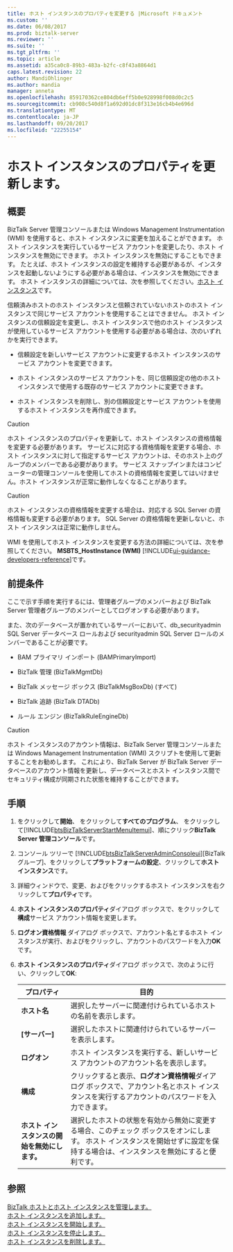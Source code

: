 ```yaml
---
title: ホスト インスタンスのプロパティを変更する |Microsoft ドキュメント
ms.custom: ''
ms.date: 06/08/2017
ms.prod: biztalk-server
ms.reviewer: ''
ms.suite: ''
ms.tgt_pltfrm: ''
ms.topic: article
ms.assetid: a35ca0c8-89b3-483a-b2fc-c8f43a8864d1
caps.latest.revision: 22
author: MandiOhlinger
ms.author: mandia
manager: anneta
ms.openlocfilehash: 859170362ce804db6eff5b0e928998f008d0c2c5
ms.sourcegitcommit: cb908c540d8f1a692d01dc8f313e16cb4b4e696d
ms.translationtype: MT
ms.contentlocale: ja-JP
ms.lasthandoff: 09/20/2017
ms.locfileid: "22255154"
---
```

# <a name="update-host-instance-properties"></a>ホスト インスタンスのプロパティを更新します。

## <a name="overview"></a>概要
BizTalk Server 管理コンソールまたは Windows Management Instrumentation (WMI) を使用すると、ホスト インスタンスに変更を加えることができます。 ホスト インスタンスを実行しているサービス アカウントを変更したり、ホスト インスタンスを無効にできます。 ホスト インスタンスを無効にすることもできます。 たとえば、ホスト インスタンスの設定を維持する必要があるが、インスタンスを起動しないようにする必要がある場合は、インスタンスを無効にできます。 ホスト インスタンスの詳細については、次を参照してください。[ホスト インスタンス](../core/host-instances.md)です。  
  
 信頼済みホストのホスト インスタンスと信頼されていないホストのホスト インスタンスで同じサービス アカウントを使用することはできません。 ホスト インスタンスの信頼設定を変更し、ホスト インスタンスで他のホスト インスタンスが使用しているサービス アカウントを使用する必要がある場合は、次のいずれかを実行できます。  
  
-   信頼設定を新しいサービス アカウントに変更するホスト インスタンスのサービス アカウントを変更できます。  
  
-   ホスト インスタンスのサービス アカウントを、同じ信頼設定の他のホスト インスタンスで使用する既存のサービス アカウントに変更できます。  
  
-   ホスト インスタンスを削除し、別の信頼設定とサービス アカウントを使用するホスト インスタンスを再作成できます。  
  
> [!CAUTION]
>  ホスト インスタンスのプロパティを更新して、ホスト インスタンスの資格情報を変更する必要があります。 サービスに対応する資格情報を変更する場合、ホスト インスタンスに対して指定するサービス アカウントは、そのホスト上のグループのメンバーである必要があります。 サービス スナップインまたはコンピューターの管理コンソールを使用してホストの資格情報を変更してはいけません。ホスト インスタンスが正常に動作しなくなることがあります。  
  
> [!CAUTION]
>  ホスト インスタンスの資格情報を変更する場合は、対応する SQL Server の資格情報も変更する必要があります。 SQL Server の資格情報を更新しないと、ホスト インスタンスは正常に動作しません。  
  
 WMI を使用してホスト インスタンスを変更する方法の詳細については、次を参照してください。 **MSBTS_HostInstance (WMI)** [!INCLUDE[ui-guidance-developers-reference](../includes/ui-guidance-developers-reference.md)]です。
  
## <a name="prerequisites"></a>前提条件  
 ここで示す手順を実行するには、管理者グループのメンバーおよび BizTalk Server 管理者グループのメンバーとしてログオンする必要があります。  
  
 また、次のデータベースが置かれているサーバーにおいて、db_securityadmin SQL Server データベース ロールおよび securityadmin SQL Server ロールのメンバーであることが必要です。  
  
-   BAM プライマリ インポート (BAMPrimaryImport)  
  
-   BizTalk 管理 (BizTalkMgmtDb)  
  
-   BizTalk メッセージ ボックス (BizTalkMsgBoxDb) (すべて)  
  
-   BizTalk 追跡 (BizTalk DTADb)  
  
-   ルール エンジン (BizTalkRuleEngineDb)  
  
> [!CAUTION]
>  ホスト インスタンスのアカウント情報は、BizTalk Server 管理コンソールまたは Windows Management Instrumentation (WMI) スクリプトを使用して更新することをお勧めします。 これにより、BizTalk Server が BizTalk Server データベースのアカウント情報を更新し、データベースとホスト インスタンス間でセキュリティ構成が同期された状態を維持することができます。  
  
## <a name="steps"></a>手順
  
1.  をクリックして**開始**、 をクリックして**すべてのプログラム**、 をクリックして[!INCLUDE[btsBizTalkServerStartMenuItemui](../includes/btsbiztalkserverstartmenuitemui-md.md)]、順にクリック**BizTalk Server 管理コンソール**です。  
  
2.  コンソール ツリーで  [!INCLUDE[btsBizTalkServerAdminConsoleui](../includes/btsbiztalkserveradminconsoleui-md.md)][BizTalk グループ]、をクリックして**プラットフォームの設定**、クリックして**ホスト インスタンス**です。  
  
3.  詳細ウィンドウで、変更、およびをクリックするホスト インスタンスを右クリックして**プロパティ**です。  
  
4.  **ホスト インスタンスのプロパティ**ダイアログ ボックスで、をクリックして**構成**サービス アカウント情報を変更します。  
  
5.  **ログオン資格情報** ダイアログ ボックスで、アカウント名とするホスト インスタンスが実行、およびをクリックし、アカウントのパスワードを入力**OK**です。  
  
6.  **ホスト インスタンスのプロパティ**ダイアログ ボックスで、次のように行い、クリックして**OK**:  
  
    |プロパティ|目的|  
    |--------------|----------------|  
    |**ホスト名**|選択したサーバーに関連付けられているホストの名前を表示します。|  
    |**[サーバー]**|選択したホストに関連付けられているサーバーを表示します。|  
    |**ログオン**|ホスト インスタンスを実行する、新しいサービス アカウントのアカウント名を表示します。|  
    |**構成**|クリックすると表示、**ログオン資格情報**ダイアログ ボックスで、アカウント名とホスト インスタンスを実行するアカウントのパスワードを入力できます。|  
    |**ホスト インスタンスの開始を無効にします。**|選択したホストの状態を有効から無効に変更する場合、このチェック ボックスをオンにします。 ホスト インスタンスを開始せずに設定を保持する場合は、インスタンスを無効にすると便利です。|  
  
## <a name="see-also"></a>参照  
 [BizTalk ホストとホスト インスタンスを管理します。](../core/managing-biztalk-hosts-and-host-instances.md)   
 [ホスト インスタンスを追加します。](../core/how-to-add-a-host-instance.md)   
 [ホスト インスタンスを開始します。](../core/how-to-start-a-host-instance.md)   
 [ホスト インスタンスを停止します。](../core/how-to-stop-a-host-instance.md)   
 [ホスト インスタンスを削除します。](../core/how-to-delete-a-host-instance.md)